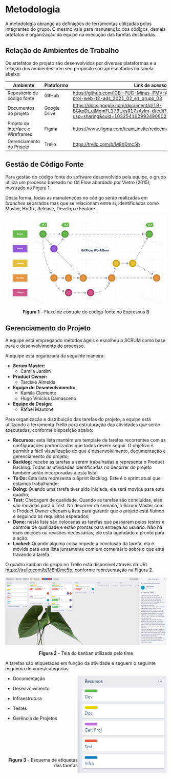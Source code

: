 
# Metodologia

A metodologia abrange as definições de ferramentas utilizadas pelos integrantes do grupo. O mesmo vale para manutenção dos códigos, demais artefatos e organização da equipe na execução das tarefas destinadas.

## Relação de Ambientes de Trabalho

Os artefatos do projeto são desenvolvidos por diversas plataformas e a relação dos ambientes com seu propósito são apresentados na tabela abaixo:

|Ambiente     | Plataforma  |Link de acesso |
|-------|-------------------------|----|
| Repositório de código fonte | GitHub | https://github.com/ICEI-PUC-Minas-PMV-ADS/pmv-ads-2021-2-e1-proj-web-t2-ads_2021_02_e1_grupo_03 | 
| Documentos do projeto | Google Drive | https://docs.google.com/document/d/19-BGkpDt_ujMdmFL179UxsR17zAyIm-d/edit?usp=sharing&ouid=103254162993490802223&rtpof=true&sd=true |
| Projeto de Interface e  Wireframes | Figma | https://www.figma.com/team_invite/redeem/Zv8Cev7IK4Ce6CR3GkDtVu | 
| Gerenciamento do Projeto | Trello |  https://trello.com/b/M8hDmc5b |

## Gestão de Código Fonte

Para gestão do código fonte do software desenvolvido pela equipe, o grupo utiliza um processo baseado no Git Flow abordado por Vietro (2015), mostrado na Figura 1.

Desta forma, todas as manutenções no código serão realizadas em *branches* separados mas que se relacionam entre si, identificados como Master, Hotfix, Release, Develop e Feature.

![GitFlow](img/GitFlow.png) <p align="center">**Figura 1** - Fluxo de controle do código fonte no Expressus B</p>


## Gerenciamento do Projeto

A equipe está empregando métodos ágeis e escolheu o SCRUM como base para o desenvolvimento do processo.

A equipe está organizada da seguinte maneira:

* **Scrum Master:** 
   - Camila Jardim
* **Product Owner:** 
   - Tarcísio Almeida
* **Equipe de Desenvolvimento:**
   - Kamila Clemente
   - Hugo Vinicius Damasceno
* **Equipe de Design:**
   - Rafael Mautone

Para organização e distribuição das tarefas do projeto, a equipe está utilizando a ferramenta Trello para estruturação das atividades que serão executadas, conforme disposição abaixo:

* **Recursos:** esta lista mantém um template de tarefas recorrentes com as configurações padronizadas que todos devem seguir. O objetivo é permitir a fácil visualização do que é desenvolvimento, documentação e gerenciamento do projeto;
* **Backlog:** recebe as tarefas a serem trabalhadas e representa o Product Backlog. Todas as atividades identificadas no decorrer do projeto também serão incorporadas a esta lista;
* **To Do:** Esta lista representa o Sprint Backlog. Este é o sprint atual que estamos trabalhando;
* **Doing:** Quando uma tarefa tiver sido iniciada, ela será movida para este quadro;
* **Test:** Checagem de qualidade. Quando as tarefas são concluídas, elas são movidas para o Test. No decorrer da semana,  o Scrum Master com o Product Owner  checam a lista para garantir que o projeto está fluindo e seguindo os requisitos esperados;
* **Done:** nesta lista são colocadas as tarefas que passaram pelos testes e controle de qualidade e estão prontas para entrega ao usuário. Não há mais edições ou revisões necessárias, ele está agendado e pronto para a ação.
* **Locked:** Quando alguma coisa impede a conclusão da tarefa, ela é movida para esta lista juntamente com um comentário sobre o que está travando a tarefa.

O quadro kanban do grupo no Trello está disponível através da URL https://trello.com/b/M8hDmc5b, conforme representação na Figura 2.

![Trello](img/trello.png) <p align="center">**Figura 2** - Tela do kanban utilizada pelo time</p>

A tarefas são etiquetadas em função da atividade e seguem o seguinte esquema de cores/categorias:

<img align="right" src="img/Recursos.png">

* Documentação

* Desenvolvimento

* Infraestrutura

* Testes

* Gerência de Projetos
<br/>
<br/>
<br/>
<br/>
<br/>


<p align="right"><b>Figura 3</b> - Esquema de etiquetas das tarefas</p>
